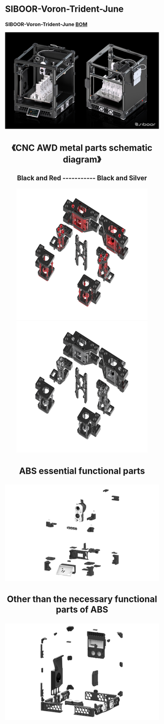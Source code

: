 # SIBOOR-Voron-Trident-June 
### SIBOOR-Voron-Trident-June  [BOM](https://github.com/Lzhikai/SIBOOR-Voron-Trident-June/blob/main/SIBOOR_Trident_%5BJUNE_2024%5D_BOM.md)
![Image](https://github.com/Lzhikai/SIBOOR-Voron-Trident-June/blob/main/images/Trident-June.jpg)  

# <p align="center"> 《CNC AWD metal parts schematic diagram》</p>    
## <p align="center">Black and Red ----------- Black and Silver</p>    
  
<p align="center" >
    <img  src="https://github.com/Lzhikai/SIBOOR-Voron-Trident-June/blob/main/images/Schematic%20diagram%20of%20black%20and%20red%20CNC%20AWD%20metal%20parts.png" width="430" height="430">
    <img  src="https://github.com/Lzhikai/SIBOOR-Voron-Trident-June/blob/main/images/Black%20and%20silver%20CNC%20AWD%20metal%20parts%20schematic%20diagram.png" width="430" height="430">
</p>

# <p align="center">ABS essential functional parts  </p>    
![Image](https://github.com/Lzhikai/SIBOOR-Voron-Trident-June/blob/main/images/ABS%20essential%20functional%20parts.jpg)  
# <p align="center">Other than the necessary functional parts of ABS  </p>    
![Image](https://github.com/Lzhikai/SIBOOR-Voron-Trident-June/blob/main/images/Other%20than%20the%20necessary%20functional%20parts%20of%20ABS.jpg)  
